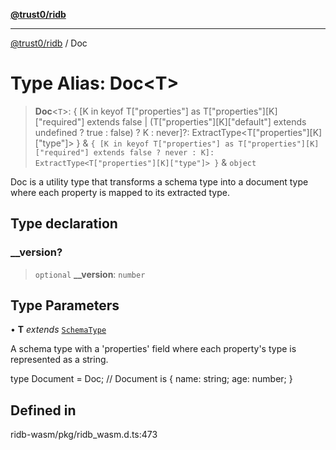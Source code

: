 [**@trust0/ridb**](../README.md)

***

[@trust0/ridb](../README.md) / Doc

# Type Alias: Doc\<T\>

> **Doc**\<`T`\>: \{ \[K in keyof T\["properties"\] as T\["properties"\]\[K\]\["required"\] extends false \| (T\["properties"\]\[K\]\["default"\] extends undefined ? true : false) ? K : never\]?: ExtractType\<T\["properties"\]\[K\]\["type"\]\> \} & `{ [K in keyof T["properties"] as T["properties"][K]["required"] extends false ? never : K]: ExtractType<T["properties"][K]["type"]> }` & `object`

Doc is a utility type that transforms a schema type into a document type where each property is mapped to its extracted type.

## Type declaration

### \_\_version?

> `optional` **\_\_version**: `number`

## Type Parameters

• **T** *extends* [`SchemaType`](SchemaType.md)

A schema type with a 'properties' field where each property's type is represented as a string.

type Document = Doc<Schema>; // Document is { name: string; age: number; }

## Defined in

ridb-wasm/pkg/ridb\_wasm.d.ts:473
